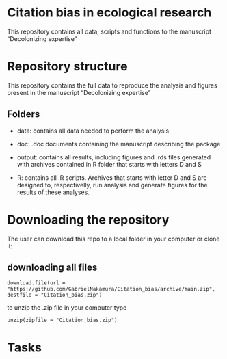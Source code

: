 
<!-- README.md is generated from README.Rmd. Please edit that file -->

# Citation bias in ecological research

This repository contains all data, scripts and functions to the
manuscript “Decolonizing expertise”

# Repository structure

This repository contains the full data to reproduce the analysis and
figures present in the manuscript “Decolonizing expertise”

## Folders

-   data: contains all data needed to perform the analysis

-   doc: .doc documents containing the manuscript describing the package

-   output: contains all results, including figures and .rds files
    generated with archives contained in R folder that starts with
    letters D and S

-   R: contains all .R scripts. Archives that starts with letter D and S
    are designed to, respectivelly, run analysis and generate figures
    for the results of these analyses.

# Downloading the repository

The user can download this repo to a local folder in your computer or
clone it:

## downloading all files

`download.file(url = "https://github.com/GabrielNakamura/Citation_bias/archive/main.zip", destfile = "Citation_bias.zip")`

to unzip the .zip file in your computer type

`unzip(zipfile = "Citation_bias.zip")`

# Tasks
